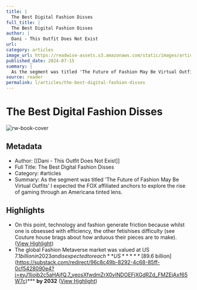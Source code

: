 ```yaml
---
title: |
  The Best Digital Fashion Disses
full_title: |
  The Best Digital Fashion Disses
author: |
  Dani - This Outfit Does Not Exist
url: 
category: articles
image_url: https://readwise-assets.s3.amazonaws.com/static/images/article4.6bc1851654a0.png
published_date: 2024-07-15
summary: |
  As the segment was titled 'The Future of Fashion May Be Virtual Outfits’ I expected the FOX affiliated anchors to explore the rise of gaming through an Americana tinted lens.
source: reader
permalink: l/articles/the-best-digital-fashion-disses
---
```

# The Best Digital Fashion Disses

![rw-book-cover](https://readwise-assets.s3.amazonaws.com/static/images/article4.6bc1851654a0.png)

## Metadata
- Author: [[Dani - This Outfit Does Not Exist]]
- Full Title: The Best Digital Fashion Disses
- Category: #articles
- Summary: As the segment was titled 'The Future of Fashion May Be Virtual Outfits’ I expected the FOX affiliated anchors to explore the rise of gaming through an Americana tinted lens.

## Highlights
- On this point, technology and fashion generate friction because whilst one is obsessed with efficiency, the other fetishises difficulty (see Couture house brags about how arduous their pieces are to make). ([View Highlight](https://read.readwise.io/read/01j33wnkm2aymhtv3h73bh48ha))
- The global Fashion Metaverse market was valued at US $7.1 billion in 2023 and is expected to reach **US** ***[$89.6 billion](https://substack.com/redirect/96c8c49b-8292-4c68-85ff-0cf5428090e4?j=eyJ1Ijoib2c5aHAifQ.7_veosXfwdmZrX0yINDOEFjXGdRZd_FMZEjAxf65W7c)*** **by 2032** ([View Highlight](https://read.readwise.io/read/01j33wqbx24k9qkcky56h5m944))


